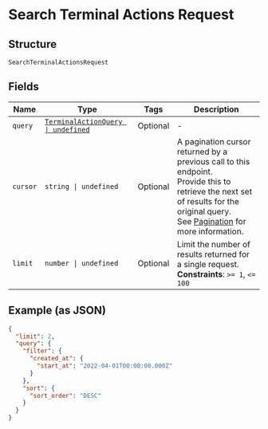 
# Search Terminal Actions Request

## Structure

`SearchTerminalActionsRequest`

## Fields

| Name | Type | Tags | Description |
|  --- | --- | --- | --- |
| `query` | [`TerminalActionQuery \| undefined`](../../doc/models/terminal-action-query.md) | Optional | - |
| `cursor` | `string \| undefined` | Optional | A pagination cursor returned by a previous call to this endpoint.<br>Provide this to retrieve the next set of results for the original query.<br>See [Pagination](https://developer.squareup.com/docs/basics/api101/pagination) for more information. |
| `limit` | `number \| undefined` | Optional | Limit the number of results returned for a single request.<br>**Constraints**: `>= 1`, `<= 100` |

## Example (as JSON)

```json
{
  "limit": 2,
  "query": {
    "filter": {
      "created_at": {
        "start_at": "2022-04-01T00:00:00.000Z"
      }
    },
    "sort": {
      "sort_order": "DESC"
    }
  }
}
```

